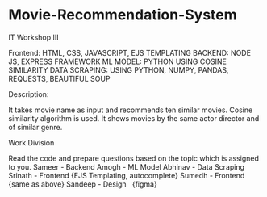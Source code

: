 # Movie-Recommendation-System
IT Workshop III

Frontend: HTML, CSS, JAVASCRIPT, EJS TEMPLATING
BACKEND: NODE JS, EXPRESS FRAMEWORK
ML MODEL: PYTHON USING COSINE SIMILARITY
DATA SCRAPING: USING PYTHON, NUMPY, PANDAS, REQUESTS, BEAUTIFUL SOUP

Description:

It takes movie name as input and recommends ten similar movies. Cosine similarity algorithm is used. It shows movies by the same actor
director and of similar genre.

Work Division

Read the code and prepare questions based on the topic which is assigned to you. 
Sameer	- Backend 
Amogh	- ML Model
Abhinav - Data Scraping
Srinath - Frontend {EJS Templating, autocomplete}
Sumedh	- Frontend {same as above}
Sandeep	- Design   {figma}
